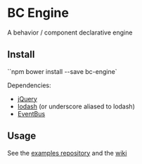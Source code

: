 BC Engine
========

A behavior / component declarative engine

## Install

``npm bower install --save bc-engine`

Dependencies:

* [jQuery](https://github.com/jquery/jquery)
* [lodash](http://lodash.com/) (or underscore aliased to lodash)
* [EventBus](https://github.com/adamRenny/EventBus)

## Usage

See the [examples repository](https://github.com/dzdrazil/behavior-engine-examples) and the [wiki](https://github.com/dzdrazil/bc-engine/wiki)
